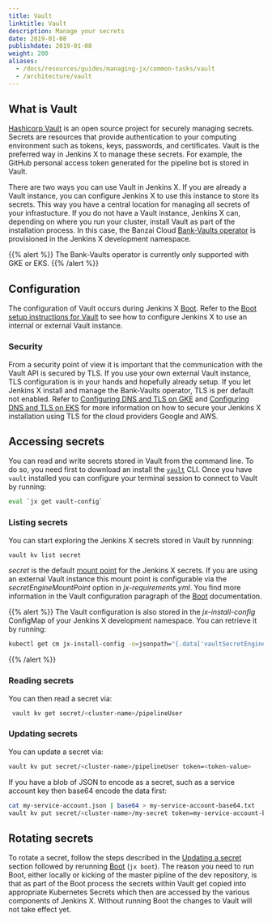 ```yaml
---
title: Vault
linktitle: Vault
description: Manage your secrets
date: 2019-01-08
publishdate: 2019-01-08
weight: 200
aliases:
  - /docs/resources/guides/managing-jx/common-tasks/vault
  - /architecture/vault
---
```


## What is Vault

[Hashicorp Vault](https://www.vaultproject.io) is an open source project for securely managing secrets.
Secrets are resources that provide authentication to your computing environment such as tokens, keys, passwords, and certificates.
Vault is the preferred way in Jenkins X to manage these secrets.
For example, the GitHub personal access token generated for the pipeline bot is stored in Vault.

There are two ways you can use Vault in Jenkins X.
If you are already a Vault instance, you can configure Jenkins X to use this instance to store its secrets.
This way you have a central location for managing all secrets of your infrastucture.
If you do not have a Vault instance, Jenkins X can, depending on where you run your cluster, install Vault as part of the installation process.
In this case, the Banzai Cloud [Bank-Vaults operator](https://github.com/banzaicloud/bank-vaults) is provisioned in the Jenkins X development namespace.

{{% alert %}}
The Bank-Vaults operator is currently only supported with GKE or EKS.
{{% /alert %}}

## Configuration

The configuration of Vault occurs during Jenkins X [Boot](/docs/install-setup/installing/boot).
Refer to the [Boot setup instructions for Vault](/docs/install-setup/installing/boot/secrets/#vault) to see how to configure Jenkins X to use an internal or external Vault instance.

### Security

From a security point of view it is important that the communication with the Vault API is secured by TLS.
If you use your own external Vault instance, TLS configuration is in your hands and hopefully already setup.
If you let Jenkins X install and manage the Bank-Vaults operator, TLS is per default not enabled.
Refer to [Configuring DNS and TLS on GKE](/docs/install-setup/installing/boot/clouds/google) and [Configuring DNS and TLS on EKS](/docs/install-setup/installing/boot/clouds/amazon/#configuring-dns-and-tls-on-eks) for more information on how to secure your Jenkins X installation using TLS for the cloud providers Google and AWS.

## Accessing secrets

You can read and write secrets stored in Vault from the command line.
To do so, you need first to download an install the [`vault`](https://learn.hashicorp.com/vault/getting-started/install) CLI.
Once you have `vault` installed you can configure your terminal session to connect to Vault by running:

```sh
eval `jx get vault-config`
```

### Listing secrets

You can start exploring the Jenkins X secrets stored in Vault by runnning:

```sh
vault kv list secret
```

_secret_ is the default [mount point](https://www.vaultproject.io/docs/secrets) for the Jenkins X secrets.
If you are using an external Vault instance this mount point is configurable via the _secretEngineMountPoint_ option in _jx-requirements.yml_.
You find more information in the Vault configuration paragraph of the [Boot](/docs/install-setup/installing/boot) documentation.

{{% alert %}}
The Vault configuration is also stored in the _jx-install-config_ ConfigMap of your Jenkins X development namespace.
You can retrieve it by running:

```sh
kubectl get cm jx-install-config -o=jsonpath="{.data['vaultSecretEngineMountPoint']}"
```

{{% /alert %}}

### Reading secrets

You can then read a secret via:

```sh
 vault kv get secret/<cluster-name>/pipelineUser
```

### Updating secrets

You can update a secret via:

```sh
vault kv put secret/<cluster-name>/pipelineUser token=<token-value>
```

If you have a blob of JSON to encode as a secret, such as a service account key then base64 encode the data first:

```sh
cat my-service-account.json | base64 > my-service-account-base64.txt
vault kv put secret/<cluster-name>/my-secret token=my-service-account-base64.txt
```

## Rotating secrets

To rotate a secret, follow the steps described in the [Updating a secret](/docs/reference/components/vault#updating-secrets) section followed by rerunning [Boot](/docs/install-setup/installing/boot) (`jx boot`).
The reason you need to run Boot, either locally or kicking of the master pipline of the dev repository, is that as part of the Boot process the secrets within Vault get copied into appropriate Kubernetes Secrets which then are accessed by the various components of Jenkins X.
Without running Boot the changes to Vault will not take effect yet.
